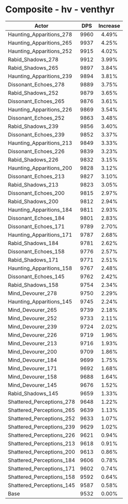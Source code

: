 # Composite - hv - venthyr
| Actor | DPS | Increase |
|---|:---:|:---:|
|Haunting_Apparitions_278|9960|4.49%|
|Haunting_Apparitions_265|9937|4.25%|
|Haunting_Apparitions_252|9915|4.02%|
|Rabid_Shadows_278|9912|3.99%|
|Rabid_Shadows_265|9897|3.84%|
|Haunting_Apparitions_239|9894|3.81%|
|Dissonant_Echoes_278|9889|3.75%|
|Rabid_Shadows_252|9879|3.65%|
|Dissonant_Echoes_265|9876|3.61%|
|Haunting_Apparitions_226|9869|3.54%|
|Dissonant_Echoes_252|9863|3.48%|
|Rabid_Shadows_239|9856|3.40%|
|Dissonant_Echoes_239|9852|3.37%|
|Haunting_Apparitions_213|9849|3.33%|
|Dissonant_Echoes_226|9839|3.23%|
|Rabid_Shadows_226|9832|3.15%|
|Haunting_Apparitions_200|9828|3.12%|
|Dissonant_Echoes_213|9827|3.10%|
|Rabid_Shadows_213|9823|3.05%|
|Dissonant_Echoes_200|9815|2.97%|
|Rabid_Shadows_200|9812|2.94%|
|Haunting_Apparitions_184|9811|2.93%|
|Dissonant_Echoes_184|9801|2.83%|
|Dissonant_Echoes_171|9789|2.70%|
|Haunting_Apparitions_171|9787|2.68%|
|Rabid_Shadows_184|9781|2.62%|
|Dissonant_Echoes_158|9776|2.57%|
|Rabid_Shadows_171|9771|2.51%|
|Haunting_Apparitions_158|9767|2.48%|
|Dissonant_Echoes_145|9762|2.42%|
|Rabid_Shadows_158|9754|2.34%|
|Mind_Devourer_278|9750|2.29%|
|Haunting_Apparitions_145|9745|2.24%|
|Mind_Devourer_265|9739|2.18%|
|Mind_Devourer_252|9733|2.11%|
|Mind_Devourer_239|9724|2.02%|
|Mind_Devourer_226|9719|1.96%|
|Mind_Devourer_213|9716|1.93%|
|Mind_Devourer_200|9709|1.86%|
|Mind_Devourer_184|9699|1.75%|
|Mind_Devourer_171|9692|1.68%|
|Mind_Devourer_158|9688|1.64%|
|Mind_Devourer_145|9676|1.52%|
|Rabid_Shadows_145|9659|1.33%|
|Shattered_Perceptions_278|9648|1.22%|
|Shattered_Perceptions_265|9639|1.13%|
|Shattered_Perceptions_252|9633|1.07%|
|Shattered_Perceptions_239|9629|1.02%|
|Shattered_Perceptions_226|9621|0.94%|
|Shattered_Perceptions_213|9618|0.91%|
|Shattered_Perceptions_200|9613|0.86%|
|Shattered_Perceptions_184|9606|0.78%|
|Shattered_Perceptions_171|9602|0.74%|
|Shattered_Perceptions_158|9592|0.64%|
|Shattered_Perceptions_145|9587|0.58%|
|Base|9532|0.00%|

